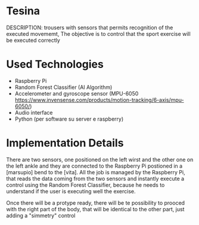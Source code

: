 # Tesina
DESCRIPTION: trousers with sensors that permits recognition of the executed movememt, The objective is to control that the sport exercise will be executed correctly
 
# Used Technologies
- Raspberry Pi
- Random Forest Classifier (AI Algorithm)
- Accelerometer and gyroscope sensor (MPU-6050 https://www.invensense.com/products/motion-tracking/6-axis/mpu-6050/)
- Audio interface
- Python (per software su server e raspberry)

# Implementation Details
There are two sensors, one positioned on the left wirst and the other one on the left ankle and they are connected to the Raspberry Pi postioned in a [marsupio] bend to the [vita].
All the job is managed by the Raspberry Pi, that reads the data coming from the two sensors and instantly execute a control using the Random Forest Classifier, because he needs to understand if the user is executing well the exercise.

Once there will be a protype ready, there will be te possibility to prooced with the right part of the body, that will be identical to the other part, just adding a "simmetry" control